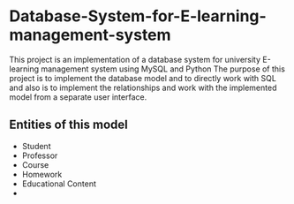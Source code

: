 # Database-System-for-E-learning-management-system
This project is an implementation of a database system for university E-learning management system using MySQL and Python
The purpose of this project is to implement the database model and to directly work with SQL and also is to implement the relationships and work with the implemented model from a separate user interface.
## Entities of this model
- Student
- Professor
- Course
- Homework
- Educational Content
- 
